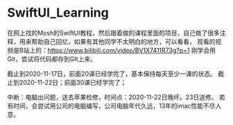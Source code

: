 # SwiftUI_Learning
在网上找的Mosh的SwiftUI教程，然后跟着做的课程里面的项目，自己做了很多注释，用来帮助自己回忆，如果有其他同学不太明白的地方，可以看看，
观看的视频是B站上的：https://www.bilibili.com/video/BV1X7411R73g?p=1
刚学会用Git，尝试将代码都存到GIt上来。

截止到2020-11-17日，前面20课已经学完了，基本保持每天至少一课的状态。
截止到2020-11-22日；前面30课已经学完了；

中断：电脑出问题，送去苹果检修，时间点：2020-11-22日晚坏。23日送修。
若有时间，会尝试用公司的电脑编写，公司电脑年代久远，13年的imac性能不尽人意。
